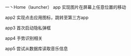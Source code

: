 
一丶Home（launcher）
app 实现图片在屏幕上任意位置的移动

app2 实现点击应用图标，跳转至第三方app

app3 首次启动隐私弹框

app4 手势识别相关


app5 尝试从数据库读取音乐信息













